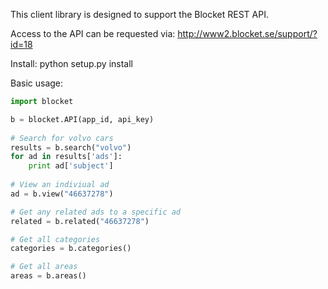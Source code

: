 This client library is designed to support the Blocket REST API.

Access to the API can be requested via:
http://www2.blocket.se/support/?id=18

Install:
	python setup.py install

Basic usage:
```python
import blocket

b = blocket.API(app_id, api_key)
	
# Search for volvo cars
results = b.search("volvo")
for ad in results['ads']:
	print ad['subject']
	
# View an indiviual ad
ad = b.view("46637278")

# Get any related ads to a specific ad
related = b.related("46637278")

# Get all categories
categories = b.categories()

# Get all areas
areas = b.areas()
```
